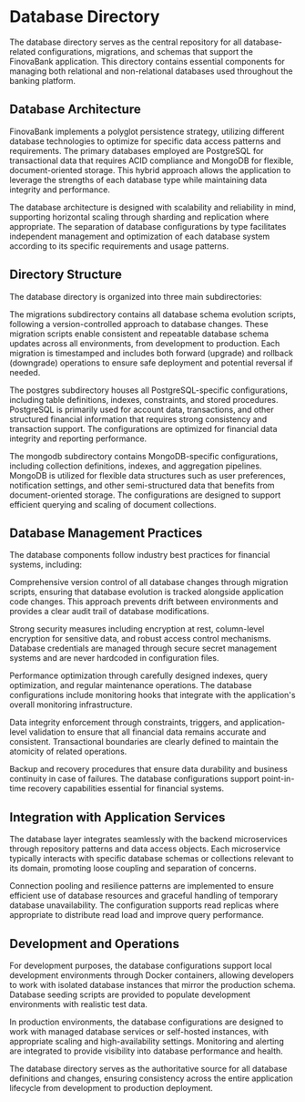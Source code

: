 # Database Directory

The database directory serves as the central repository for all database-related configurations, migrations, and schemas that support the FinovaBank application. This directory contains essential components for managing both relational and non-relational databases used throughout the banking platform.

## Database Architecture

FinovaBank implements a polyglot persistence strategy, utilizing different database technologies to optimize for specific data access patterns and requirements. The primary databases employed are PostgreSQL for transactional data that requires ACID compliance and MongoDB for flexible, document-oriented storage. This hybrid approach allows the application to leverage the strengths of each database type while maintaining data integrity and performance.

The database architecture is designed with scalability and reliability in mind, supporting horizontal scaling through sharding and replication where appropriate. The separation of database configurations by type facilitates independent management and optimization of each database system according to its specific requirements and usage patterns.

## Directory Structure

The database directory is organized into three main subdirectories:

The migrations subdirectory contains all database schema evolution scripts, following a version-controlled approach to database changes. These migration scripts enable consistent and repeatable database schema updates across all environments, from development to production. Each migration is timestamped and includes both forward (upgrade) and rollback (downgrade) operations to ensure safe deployment and potential reversal if needed.

The postgres subdirectory houses all PostgreSQL-specific configurations, including table definitions, indexes, constraints, and stored procedures. PostgreSQL is primarily used for account data, transactions, and other structured financial information that requires strong consistency and transaction support. The configurations are optimized for financial data integrity and reporting performance.

The mongodb subdirectory contains MongoDB-specific configurations, including collection definitions, indexes, and aggregation pipelines. MongoDB is utilized for flexible data structures such as user preferences, notification settings, and other semi-structured data that benefits from document-oriented storage. The configurations are designed to support efficient querying and scaling of document collections.

## Database Management Practices

The database components follow industry best practices for financial systems, including:

Comprehensive version control of all database changes through migration scripts, ensuring that database evolution is tracked alongside application code changes. This approach prevents drift between environments and provides a clear audit trail of database modifications.

Strong security measures including encryption at rest, column-level encryption for sensitive data, and robust access control mechanisms. Database credentials are managed through secure secret management systems and are never hardcoded in configuration files.

Performance optimization through carefully designed indexes, query optimization, and regular maintenance operations. The database configurations include monitoring hooks that integrate with the application's overall monitoring infrastructure.

Data integrity enforcement through constraints, triggers, and application-level validation to ensure that all financial data remains accurate and consistent. Transactional boundaries are clearly defined to maintain the atomicity of related operations.

Backup and recovery procedures that ensure data durability and business continuity in case of failures. The database configurations support point-in-time recovery capabilities essential for financial systems.

## Integration with Application Services

The database layer integrates seamlessly with the backend microservices through repository patterns and data access objects. Each microservice typically interacts with specific database schemas or collections relevant to its domain, promoting loose coupling and separation of concerns.

Connection pooling and resilience patterns are implemented to ensure efficient use of database resources and graceful handling of temporary database unavailability. The configuration supports read replicas where appropriate to distribute read load and improve query performance.

## Development and Operations

For development purposes, the database configurations support local development environments through Docker containers, allowing developers to work with isolated database instances that mirror the production schema. Database seeding scripts are provided to populate development environments with realistic test data.

In production environments, the database configurations are designed to work with managed database services or self-hosted instances, with appropriate scaling and high-availability settings. Monitoring and alerting are integrated to provide visibility into database performance and health.

The database directory serves as the authoritative source for all database definitions and changes, ensuring consistency across the entire application lifecycle from development to production deployment.
